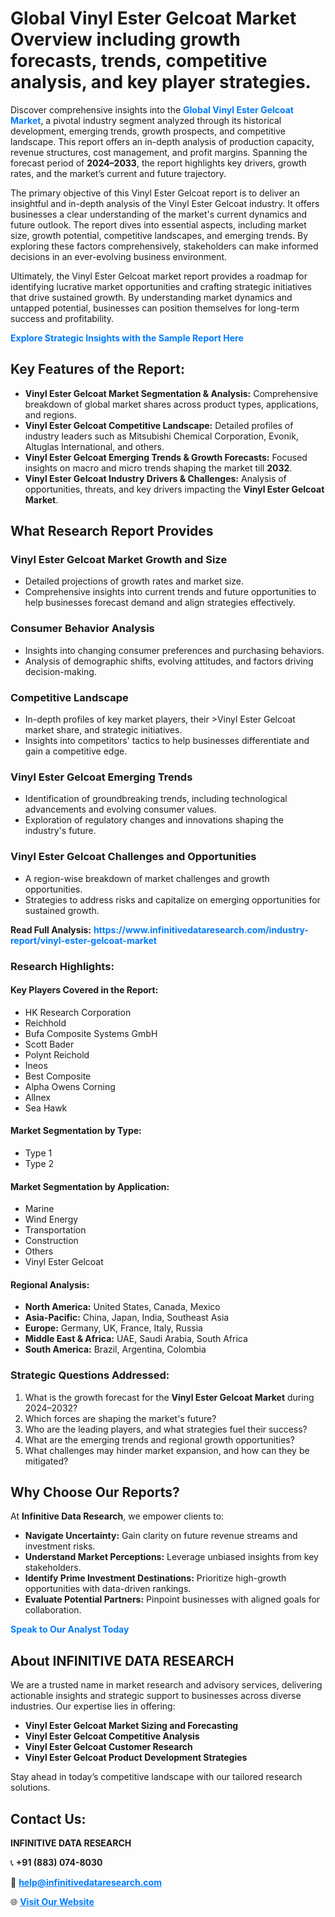 <h1>Global Vinyl Ester Gelcoat Market Overview including growth forecasts, trends, competitive analysis, and key player strategies.</h1>
<p>
Discover comprehensive insights into the 
<a href="https://www.infinitivedataresearch.com/industry-report/vinyl-ester-gelcoat-market" rel="dofollow" style="color: #007BFF; text-decoration: none;"><strong>Global Vinyl Ester Gelcoat Market</strong></a>, a pivotal industry segment analyzed through its historical development, emerging trends, growth prospects, and competitive landscape. This report offers an in-depth analysis of production capacity, revenue structures, cost management, and profit margins. Spanning the forecast period of <strong>2024–2033</strong>, the report highlights key drivers, growth rates, and the market’s current and future trajectory.
</p>
<p>
The primary objective of this Vinyl Ester Gelcoat report is to deliver an insightful and in-depth analysis of the Vinyl Ester Gelcoat industry. It offers businesses a clear understanding of the market's current dynamics and future outlook. The report dives into essential aspects, including market size, growth potential, competitive landscapes, and emerging trends. By exploring these factors comprehensively, stakeholders can make informed decisions in an ever-evolving business environment.
</p>
<p>
Ultimately, the Vinyl Ester Gelcoat market report provides a roadmap for identifying lucrative market opportunities and crafting strategic initiatives that drive sustained growth. By understanding market dynamics and untapped potential, businesses can position themselves for long-term success and profitability.
</p>
<p>
<a href="https://www.infinitivedataresearch.com/request-sample/reportId=103308" style="color: #007BFF; text-decoration: none;"><strong>Explore Strategic Insights with the Sample Report Here</strong></a>
</p>

<h2>Key Features of the Report:</h2>
<ul>
<li><strong>Vinyl Ester Gelcoat Market Segmentation & Analysis:</strong> Comprehensive breakdown of global market shares across product types, applications, and regions.</li>
<li><strong>Vinyl Ester Gelcoat Competitive Landscape:</strong> Detailed profiles of industry leaders such as Mitsubishi Chemical Corporation, Evonik, Altuglas International, and others.</li>
<li><strong>Vinyl Ester Gelcoat Emerging Trends & Growth Forecasts:</strong> Focused insights on macro and micro trends shaping the market till <strong>2032</strong>.</li>
<li><strong>Vinyl Ester Gelcoat Industry Drivers & Challenges:</strong> Analysis of opportunities, threats, and key drivers impacting the <strong>Vinyl Ester Gelcoat Market</strong>.</li>
</ul>

<h2>What Research Report Provides</h2>
<h3>Vinyl Ester Gelcoat Market Growth and Size</h3>
<ul>
<li>Detailed projections of growth rates and market size.</li>
<li>Comprehensive insights into current trends and future opportunities to help businesses forecast demand and align strategies effectively.</li>
</ul>

<h3>Consumer Behavior Analysis</h3>
<ul>
<li>Insights into changing consumer preferences and purchasing behaviors.</li>
<li>Analysis of demographic shifts, evolving attitudes, and factors driving decision-making.</li>
</ul>

<h3>Competitive Landscape</h3>
<ul>
<li>In-depth profiles of key market players, their >Vinyl Ester Gelcoat market share, and strategic initiatives.</li>
<li>Insights into competitors' tactics to help businesses differentiate and gain a competitive edge.</li>
</ul>

<h3>Vinyl Ester Gelcoat Emerging Trends</h3>
<ul>
<li>Identification of groundbreaking trends, including technological advancements and evolving consumer values.</li>
<li>Exploration of regulatory changes and innovations shaping the industry's future.</li>
</ul>

<h3>Vinyl Ester Gelcoat Challenges and Opportunities</h3>
<ul>
<li>A region-wise breakdown of market challenges and growth opportunities.</li>
<li>Strategies to address risks and capitalize on emerging opportunities for sustained growth.</li>
</ul>
<p><strong>Read Full Analysis:</strong> <a href="https://www.infinitivedataresearch.com/industry-report/vinyl-ester-gelcoat-market" rel="dofollow" style="color: #007BFF; text-decoration: none;"><strong>https://www.infinitivedataresearch.com/industry-report/vinyl-ester-gelcoat-market</strong></a></p>
<h3>Research Highlights:</h3>
<h4>Key Players Covered in the Report:</h4>
<ul><li>HK Research Corporation</li><li>Reichhold</li><li>Bufa Composite Systems GmbH</li><li>Scott Bader</li><li>Polynt Reichold</li><li>Ineos</li><li>Best Composite</li><li>Alpha Owens Corning</li><li>Allnex</li><li>Sea Hawk</li></ul>
<h4>Market Segmentation by Type:</h4>
<ul><li>Type 1</li><li>Type 2</li></ul>
<h4>Market Segmentation by Application:</h4>
<ul><li>Marine</li><li>Wind Energy</li><li>Transportation</li><li>Construction</li><li>Others</li><li>Vinyl Ester Gelcoat</li></ul>

<h4>Regional Analysis:</h4>
<ul>
<li><strong>North America:</strong> United States, Canada, Mexico</li>
<li><strong>Asia-Pacific:</strong> China, Japan, India, Southeast Asia</li>
<li><strong>Europe:</strong> Germany, UK, France, Italy, Russia</li>
<li><strong>Middle East & Africa:</strong> UAE, Saudi Arabia, South Africa</li>
<li><strong>South America:</strong> Brazil, Argentina, Colombia</li>
</ul>

<h3>Strategic Questions Addressed:</h3>
<ol>
<li>What is the growth forecast for the <strong>Vinyl Ester Gelcoat Market</strong> during 2024–2032?</li>
<li>Which forces are shaping the market's future?</li>
<li>Who are the leading players, and what strategies fuel their success?</li>
<li>What are the emerging trends and regional growth opportunities?</li>
<li>What challenges may hinder market expansion, and how can they be mitigated?</li>
</ol>

<h2>Why Choose Our Reports?</h2>
<p>At <strong>Infinitive Data Research</strong>, we empower clients to:</p>
<ul>
<li><strong>Navigate Uncertainty:</strong> Gain clarity on future revenue streams and investment risks.</li>
<li><strong>Understand Market Perceptions:</strong> Leverage unbiased insights from key stakeholders.</li>
<li><strong>Identify Prime Investment Destinations:</strong> Prioritize high-growth opportunities with data-driven rankings.</li>
<li><strong>Evaluate Potential Partners:</strong> Pinpoint businesses with aligned goals for collaboration.</li>
</ul>
<p><a href="https://www.infinitivedataresearch.com/industry-report/vinyl-ester-gelcoat-market" rel="dofollow" style="color: #007BFF; text-decoration: none;"><strong>Speak to Our Analyst Today</strong></a></p>

<h2>About INFINITIVE DATA RESEARCH</h2>
<p>We are a trusted name in market research and advisory services, delivering actionable insights and strategic support to businesses across diverse industries. Our expertise lies in offering:</p>
<ul>
<li><strong>Vinyl Ester Gelcoat Market Sizing and Forecasting</strong></li>
<li><strong>Vinyl Ester Gelcoat Competitive Analysis</strong></li>
<li><strong>Vinyl Ester Gelcoat Customer Research</strong></li>
<li><strong>Vinyl Ester Gelcoat Product Development Strategies</strong></li>
</ul>
<p>Stay ahead in today’s competitive landscape with our tailored research solutions.</p>

<h2>Contact Us:</h2>
<p><strong>INFINITIVE DATA RESEARCH</strong></p>
<p>📞 <strong>+91 (883) 074-8030</strong></p>
<p>📧 <strong><a href="mailto:help@infinitivedataresearch.com" style="color: #007BFF;">help@infinitivedataresearch.com</a></strong></p>
<p>🌐 <strong><a href="https://www.infinitivedataresearch.com" rel="dofollow" style="color: #007BFF;">Visit Our Website</a></strong></p>